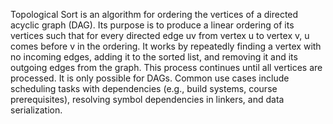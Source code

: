 Topological Sort is an algorithm for ordering the vertices of a directed acyclic graph (DAG). Its purpose is to produce a linear ordering of its vertices such that for every directed edge uv from vertex u to vertex v, u comes before v in the ordering. It works by repeatedly finding a vertex with no incoming edges, adding it to the sorted list, and removing it and its outgoing edges from the graph. This process continues until all vertices are processed. It is only possible for DAGs. Common use cases include scheduling tasks with dependencies (e.g., build systems, course prerequisites), resolving symbol dependencies in linkers, and data serialization.